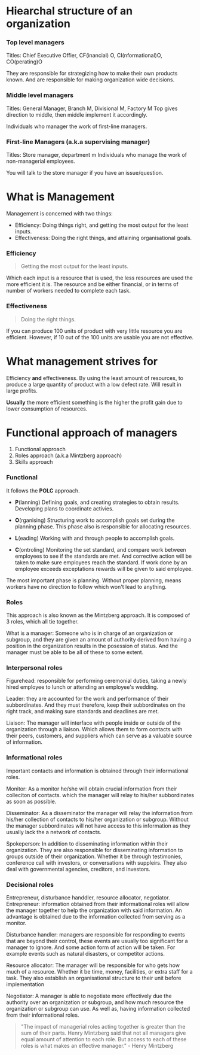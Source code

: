 # Hiearchal structure of an organization
### Top level managers
Titles: Chief Executive Offier, CF(inancial) O, CI(nformational)O, CO(perating)O

They are responsible for strategizing how to make their own products known. And 
are responsible for making organization wide decisions.

### Middle level managers
Titles: General Manager, Branch M, Divisional M, Factory M
Top gives direction to middle, then middle implement it accordingly.

Individuals who manager the work of first-line managers.

### First-line Managers (a.k.a supervising manager)
Titles: Store manager, department m
Individuals who manage the work of non-managerial employees.

You will talk to the store manager if you have an issue/question.

# What is Management
Management is concerned with two things:
- Efficiency: Doing things right, and getting the most output for the least inputs.
- Effectiveness: Doing the right things, and attaining organisational goals.

### Efficiency
> Getting the most output for the least inputs.

Which each input is a resource that is used, the less resources are used the more
efficient it is. The resource and be either financial, or in terms of number of
workers needed to complete each task.

### Effectiveness
> Doing the right things.

If you can produce 100 units of product with very little resource you are efficient.
However, if 10 out of the 100 units are usable you are not effective. 

# What management strives for
Efficiency **and** effectiveness. By using the least amount of resources, to produce
a large quantity of product with a low defect rate. Will result in large profits.

**Usually** the more efficient something is the higher the profit gain due to lower
consumption of resources.

# Functional approach of managers
1. Functional approach
2. Roles approach (a.k.a Mintzberg approach)
3. Skills approach

### Functional 
It follows the **POLC** approach.
- **P**(lanning)
Defining goals, and creating strategies to obtain results. Developing plans to 
coordinate activies.

- **O**(rganising)
Structuring work to accomplish goals set during the planning phase. This phase also
is responsible for allocating resources.

- **L**(eading)
Working with and through people to accomplish goals.

- **C**(ontroling)
Monitoring the set standard, and compare work between employees to see if the
standards are met. And corrective action will be taken to make sure employees 
reach the standard. If work done by an employee exceeds exceptations rewards 
will be given to said employee.

The most important phase is planning. Without proper planning, means workers have
no direction to follow which won't lead to anything.

### Roles
This approach is also known as the Mintzberg approach. It is composed of 3 roles, which
all tie together. 

What is a manager: Someone who is in charge of an organization or subgroup, and they
are given an amount of authority derived from having a position in the organization results
in the posession of status.  And the manager must be able to be all of these to some extent.

### Interpersonal roles
Figurehead: responsible for performing ceremonial duties, taking a newly hired employee to lunch or
attending an employee's wedding.

Leader: they are accounted for the work and performance of their subbordinates. And they must therefore,
keep their subbordinates on the right track, and making sure standards and deadlines are met.

Liaison: The manager will interface with people inside or outside of the organization
through a liaison. Which allows them to form contacts with their peers, customers, and suppliers
which can serve as a valuable source of information.

### Informational roles
Important contacts and information is obtained through their informational roles.  

Monitor: As a monitor he/she will obtain crucial information from their colleciton of contacts. 
which the manager will relay to his/her subbordinates as soon as possible.

Disseminator: As a disseminator the manager will relay the information from his/her collection
of contacts to his/her organization or subgroup. Without the manager subbordinates will not
have access to this information as they usually lack the a network of contacts.

Spokeperson: In addition to disseminating information within their organization. They are
also responsible for disseminating information to groups outside of their organization.
Whether it be through testimonies, conference call with investors, or conversations with 
suppleirs. They also deal with governmental agencies, creditors, and investors. 

### Decisional roles
Entrepreneur, disturbance handdler, resource allocator, negotiator.
Entrepreneur: information obtained from their informational roles will allow the manager together
to help the organization with said information. An advantage is obtained due to the information collected
from serving as a monitor.

Disturbance handler: managers are responsible for responding to events that are beyond their control,
these events are usually too significant for a manager to ignore. And some action form of action
will be taken. For example events such as natural disasters, or competitor actions.

Resource allocator: The manager will be responsible for who gets how much of a resource. 
Whether it be time, money, facilities, or extra staff for a task. They also establish an
organisational structure to their unit before implementation

Negotiator: A manager is able to negotiate more effectively due the authority over an 
organization or subgroup, and how much resource the organization or subgroup can use.
As well as, having information collected from their informational roles. 


> "The impact of managerial roles acting together is greater than the sum of their parts. Henry Mintzberg
> said that not all managers give equal amount of attention to each role. But access to 
> each of these roles is what makes an effective manager." - Henry Mintzberg

